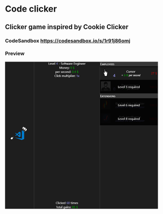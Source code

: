 # Code clicker

## Clicker game inspired by Cookie Clicker

### CodeSandbox https://codesandbox.io/s/1r91j86omj

### Preview

<img src="https://github.com/mterczynski/code-clicker/blob/master/preview.png">